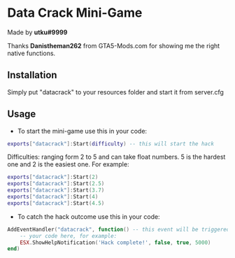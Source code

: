 # Data Crack Mini-Game

Made by **utku#9999**

Thanks **Danistheman262** from GTA5-Mods.com for showing me the right native functions.

## Installation

Simply put "datacrack" to your resources folder and start it from server.cfg

## Usage

- To start the mini-game use this in your code:

```lua
exports["datacrack"]:Start(difficulty) -- this will start the hack
```

Difficulties: ranging form 2 to 5 and can take float numbers. 5 is the hardest one and 2 is the easiest one. For example:

```lua
exports["datacrack"]:Start(2)
exports["datacrack"]:Start(2.5)
exports["datacrack"]:Start(3.7)
exports["datacrack"]:Start(4)
exports["datacrack"]:Start(4.5)
```

- To catch the hack outcome use this in your code:

```lua
AddEventHandler("datacrack", function() -- this event will be triggered once the player finished hacking
    -- your code here, for example:
    ESX.ShowHelpNotification('Hack complete!', false, true, 5000)
end)
```
